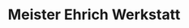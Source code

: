 ---
title: "Meister Ehrich Werkstatt"
url: /flensburg/meister-ehrich-werkstatt/
shop: Autowerkstatt
---